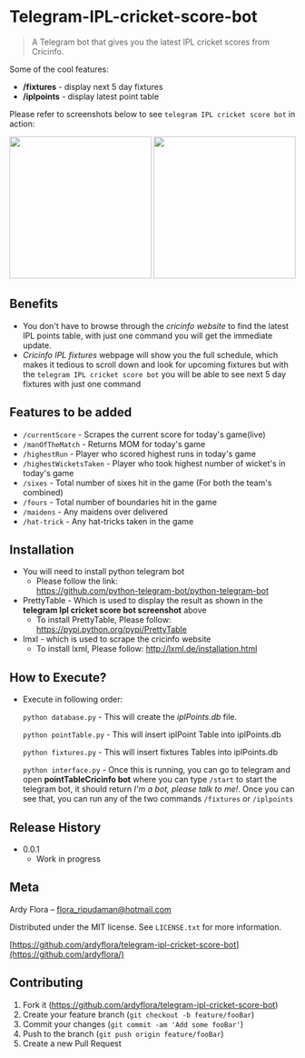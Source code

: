 # Telegram-IPL-cricket-score-bot

> A Telegram bot that gives you the latest IPL cricket scores from Cricinfo.

Some of the cool features:
* **/fixtures** - display next 5 day fixtures
* **/iplpoints** - display latest point table

Please refer to screenshots below to see `telegram IPL cricket score bot` in action:

<img src="https://snag.gy/uoBcxK.jpg" width="250">
<img src="https://snag.gy/5IPNvx.jpg" width="250">

## Benefits
* You don't have to browse through the *cricinfo website* to find the latest IPL points table, with just one command you will get the immediate update.
* *Cricinfo IPL fixtures* webpage will show you the full schedule, which makes it tedious to scroll down and look for upcoming fixtures but with the `telegram IPL cricket score bot` you will be able to see next 5 day fixtures with just one command 


## Features to be added
* `/currentScore` - Scrapes the current score for today's game(live)
* `/manOfTheMatch` - Returns MOM for today's game
* `/highestRun` - Player who scored highest runs in today's game
* `/highestWicketsTaken` - Player who took highest number of wicket's in today's game
* `/sixes` - Total number of sixes hit in the game (For both the team's combined)
* `/fours` - Total number of boundaries hit in the game
* `/maidens` - Any maidens over delivered
* `/hat-trick` - Any hat-tricks taken in the game

## Installation
* You will need to install python telegram bot
  * Please follow the link:  
    https://github.com/python-telegram-bot/python-telegram-bot
* PrettyTable - Which is used to display the result as shown in the **telegram Ipl cricket score bot screenshot** above
   * To install PrettyTable, Please follow: https://pypi.python.org/pypi/PrettyTable
* lmxl - which is used to scrape the cricinfo website
   * To install lxml, Please follow: http://lxml.de/installation.html

## How to Execute?
* Execute in following order:
  
  `python database.py` - This will create the *iplPoints.db* file. 

  `python pointTable.py` - This will insert iplPoint Table into iplPoints.db

  `python fixtures.py` - This will insert fixtures Tables into iplPoints.db

  `python interface.py` - Once this is running, you can go to telegram and open **pointTableCricinfo bot** where you can type `/start` to start the telegram bot, it should return _I'm a bot, please talk to me!_. Once you can see  that, you can run any of the two commands `/fixtures` or `/iplpoints`

## Release History
* 0.0.1
    * Work in progress

## Meta

Ardy Flora – flora_ripudaman@hotmail.com

Distributed under the MIT license. See ``LICENSE.txt`` for more information.

[https://github.com/ardyflora/telegram-ipl-cricket-score-bot](https://github.com/ardyflora/)

## Contributing

1. Fork it (<https://github.com/ardyflora/telegram-ipl-cricket-score-bot>)
2. Create your feature branch (`git checkout -b feature/fooBar`)
3. Commit your changes (`git commit -am 'Add some fooBar'`)
4. Push to the branch (`git push origin feature/fooBar`)
5. Create a new Pull Request
